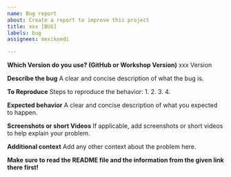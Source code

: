 ```yaml
---
name: Bug report
about: Create a report to improve this project
title: xxx [BUG]
labels: bug
assignees: mexikoedi

---
```


**Which Version do you use? (GitHub or Workshop Version)**
xxx Version

**Describe the bug**
A clear and concise description of what the bug is.

**To Reproduce**
Steps to reproduce the behavior:
1. 
2. 
3. 
4. 

**Expected behavior**
A clear and concise description of what you expected to happen.

**Screenshots or short Videos**
If applicable, add screenshots or short videos to help explain your problem.

**Additional context**
Add any other context about the problem here.

**Make sure to read the README file and the information from the given link there first!**
